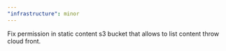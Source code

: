 ```yaml
---
"infrastructure": minor
---
```


Fix permission in static content s3 bucket that allows to list content throw cloud front.
